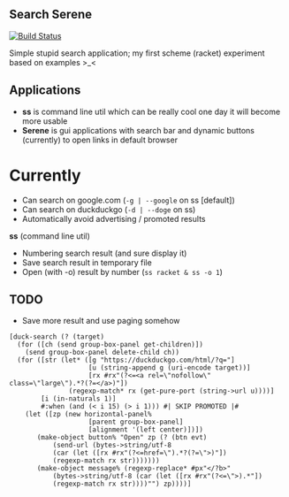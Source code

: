 Search Serene
-------------

[![Build Status](https://travis-ci.org/Heather/Serene.png?branch=master)](https://travis-ci.org/Heather/Serene)

Simple stupid search application; my first scheme (racket) experiment based on examples >_<

Applications
------------

 - <b>ss</b> is command line util which can be really cool one day it will become more usable
 - <b>Serene</b> is gui applications with search bar and dynamic buttons (currently) to open links in default browser

Currently
=========

 - Can search on google.com (`-g | --google` on ss [default])
 - Can search on duckduckgo (`-d | --doge` on ss)
 - Automatically avoid advertising / promoted results

<b>ss</b> (command line util)

 - Numbering search result (and sure display it)
 - Save search result in temporary file
 - Open (with -o) result by number (`ss racket & ss -o 1`)

TODO
----

 - Save more result and use paging somehow
 
``` racket
[duck-search (? (target)
  (for ([ch (send group-box-panel get-children)])
    (send group-box-panel delete-child ch))
  (for ([str (let* ([g "https://duckduckgo.com/html/?q="]
                    [u (string-append g (uri-encode target))]
                    [rx #rx"(?<=<a rel=\"nofollow\" class=\"large\").*?(?=</a>)"])
               (regexp-match* rx (get-pure-port (string->url u))))]
        [i (in-naturals 1)]
        #:when (and (< i 15) (> i 1))) #| SKIP PROMOTED |#
    (let ([zp (new horizontal-panel%
                    [parent group-box-panel]
                    [alignment '(left center)])])
       (make-object button% "Open" zp (? (btn evt)
           (send-url (bytes->string/utf-8 
           (car (let ([rx #rx"(?<=href=\").*?(?=\">)"])
           (regexp-match rx str)))))))
       (make-object message% (regexp-replace* #px"</?b>" 
           (bytes->string/utf-8 (car (let ([rx #rx"(?<=\">).*"])
           (regexp-match rx str))))"") zp))))]
```
